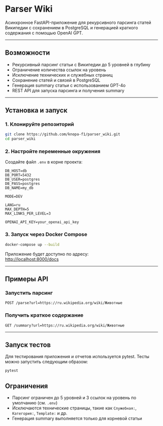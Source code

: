 # Parser Wiki

Асинхронное FastAPI-приложение для рекурсивного парсинга статей Википедии с сохранением в PostgreSQL и генерацией
краткого содержания с помощью OpenAI GPT.

---

## Возможности

- Рекурсивный парсинг статьи с Википедии до 5 уровней в глубину
- Ограничение количества ссылок на уровень
- Исключение технических и служебных страниц
- Сохранение статей и связей в PostgreSQL
- Генерация summary статьи с использованием GPT-4o
- REST API для запуска парсинга и получения summary

---

## Установка и запуск

### 1. Клонируйте репозиторий

```bash
git clone https://github.com/knopa-f1/parser_wiki.git
cd parser_wiki
```

### 2. Настройте переменные окружения

Создайте файл `.env` в корне проекта:

```env
DB_HOST=db
DB_PORT=5432
DB_USER=postgres
DB_PASS=postgres
DB_NAME=my_db

MODE=DEV

LANG=ru
MAX_DEPTH=5
MAX_LINKS_PER_LEVEL=3

OPENAI_API_KEY=your_openai_api_key
```

### 3. Запуск через Docker Compose

```bash
docker-compose up --build
```

Приложение будет доступно по адресу:  
[http://localhost:8000/docs](http://localhost:8000/docs)

---

## Примеры API

### Запустить парсинг

```http
POST /parse?url=https://ru.wikipedia.org/wiki/Животные
```

### Получить краткое содержание

```http
GET /summary?url=https://ru.wikipedia.org/wiki/Животные
```

---

## Запуск тестов
Для тестирования приложения и отчетов используется pytest. Тесты можно запустить следующим образом:
```bash
pytest
```


## Ограничения

- Парсинг ограничен до 5 уровней и 3 ссылок на уровень по умолчанию (см. `.env`)
- Исключаются технические страницы, такие как `Служебная:`, `Категория:`, `Template:` и др.
- Генерация summary выполняется только для корневой статьи
